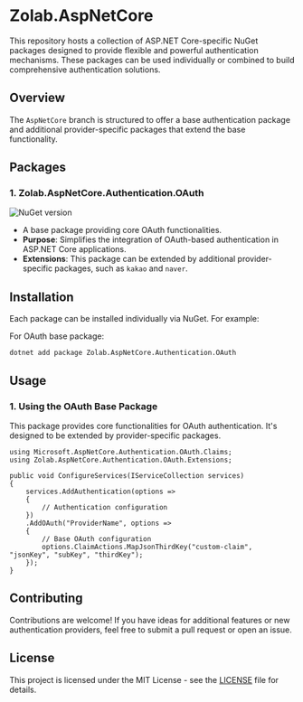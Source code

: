 # Zolab.AspNetCore
This repository hosts a collection of ASP.NET Core-specific NuGet packages designed to provide flexible and powerful authentication mechanisms. These packages can be used individually or combined to build comprehensive authentication solutions.

## Overview
The `AspNetCore` branch is structured to offer a base authentication package and additional provider-specific packages that extend the base functionality.

## Packages
### 1. Zolab.AspNetCore.Authentication.OAuth
![NuGet version](https://img.shields.io/nuget/v/Zolab.AspNetCore.Authentication.OAuth)
- A base package providing core OAuth functionalities.
- **Purpose**: Simplifies the integration of OAuth-based authentication in ASP.NET Core applications.
- **Extensions**: This package can be extended by additional provider-specific packages, such as `kakao` and `naver`.

## Installation
Each package can be installed individually via NuGet. For example:

For OAuth base package:
```
dotnet add package Zolab.AspNetCore.Authentication.OAuth
```

## Usage
### 1. Using the OAuth Base Package
This package provides core functionalities for OAuth authentication. It's designed to be extended by provider-specific packages.

```
using Microsoft.AspNetCore.Authentication.OAuth.Claims;
using Zolab.AspNetCore.Authentication.OAuth.Extensions;

public void ConfigureServices(IServiceCollection services)
{
    services.AddAuthentication(options =>
    {
        // Authentication configuration
    })
    .AddOAuth("ProviderName", options =>
    {
        // Base OAuth configuration
        options.ClaimActions.MapJsonThirdKey("custom-claim", "jsonKey", "subKey", "thirdKey");
    });
}
```

## Contributing
Contributions are welcome! If you have ideas for additional features or new authentication providers, feel free to submit a pull request or open an issue.

## License
This project is licensed under the MIT License - see the [LICENSE](https://github.com/z0rimo/AspNetCore/blob/main/LICENSE) file for details.

